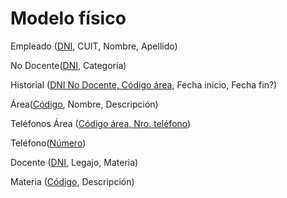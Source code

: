 # Modelo físico

Empleado (<ins>DNI</ins>, CUIT, Nombre, Apellido)

No Docente(<ins>DNI</ins>, Categoría)

Historial (<ins>DNI No Docente, Código área</ins>, Fecha inicio, Fecha fin?)

Área(<ins>Código</ins>, Nombre, Descripción)

Teléfonos Área (<ins>Código área, Nro. teléfono</ins>)

Teléfono(<ins>Número</ins>)

Docente (<ins>DNI</ins>, Legajo, Materia)

Materia (<ins>Código</ins>, Descripción)